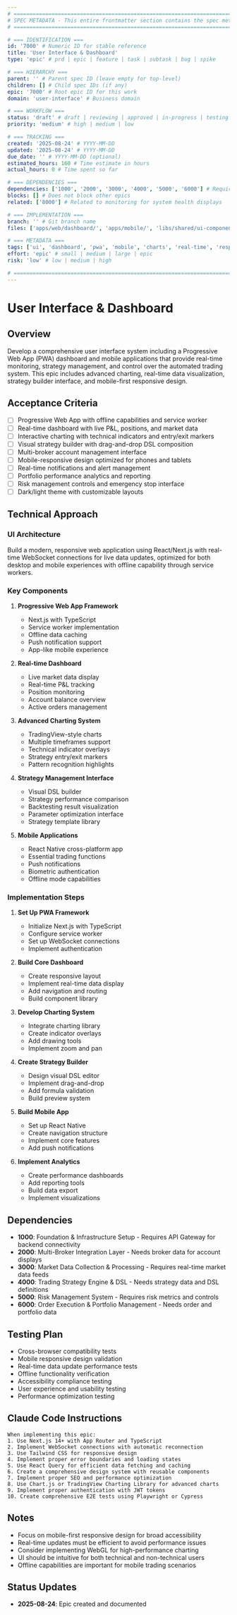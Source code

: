 ```yaml
---
# ============================================================================
# SPEC METADATA - This entire frontmatter section contains the spec metadata
# ============================================================================

# === IDENTIFICATION ===
id: '7000' # Numeric ID for stable reference
title: 'User Interface & Dashboard'
type: 'epic' # prd | epic | feature | task | subtask | bug | spike

# === HIERARCHY ===
parent: '' # Parent spec ID (leave empty for top-level)
children: [] # Child spec IDs (if any)
epic: '7000' # Root epic ID for this work
domain: 'user-interface' # Business domain

# === WORKFLOW ===
status: 'draft' # draft | reviewing | approved | in-progress | testing | done
priority: 'medium' # high | medium | low

# === TRACKING ===
created: '2025-08-24' # YYYY-MM-DD
updated: '2025-08-24' # YYYY-MM-DD
due_date: '' # YYYY-MM-DD (optional)
estimated_hours: 160 # Time estimate in hours
actual_hours: 0 # Time spent so far

# === DEPENDENCIES ===
dependencies: ['1000', '2000', '3000', '4000', '5000', '6000'] # Requires all core systems for data
blocks: [] # Does not block other epics
related: ['8000'] # Related to monitoring for system health displays

# === IMPLEMENTATION ===
branch: '' # Git branch name
files: ['apps/web/dashboard/', 'apps/mobile/', 'libs/shared/ui-components/'] # Key files to modify

# === METADATA ===
tags: ['ui', 'dashboard', 'pwa', 'mobile', 'charts', 'real-time', 'responsive'] # Searchable tags
effort: 'epic' # small | medium | large | epic
risk: 'low' # low | medium | high

# ============================================================================
---
```


# User Interface & Dashboard

## Overview

Develop a comprehensive user interface system including a Progressive Web App (PWA) dashboard and mobile applications that provide real-time monitoring, strategy management, and control over the automated trading system. This epic includes advanced charting, real-time data visualization, strategy builder interface, and mobile-first responsive design.

## Acceptance Criteria

- [ ] Progressive Web App with offline capabilities and service worker
- [ ] Real-time dashboard with live P&L, positions, and market data
- [ ] Interactive charting with technical indicators and entry/exit markers
- [ ] Visual strategy builder with drag-and-drop DSL composition
- [ ] Multi-broker account management interface
- [ ] Mobile-responsive design optimized for phones and tablets
- [ ] Real-time notifications and alert management
- [ ] Portfolio performance analytics and reporting
- [ ] Risk management controls and emergency stop interface
- [ ] Dark/light theme with customizable layouts

## Technical Approach

### UI Architecture

Build a modern, responsive web application using React/Next.js with real-time WebSocket connections for live data updates, optimized for both desktop and mobile experiences with offline capability through service workers.

### Key Components

1. **Progressive Web App Framework**
   - Next.js with TypeScript
   - Service worker implementation
   - Offline data caching
   - Push notification support
   - App-like mobile experience

2. **Real-time Dashboard**
   - Live market data display
   - Real-time P&L tracking
   - Position monitoring
   - Account balance overview
   - Active orders management

3. **Advanced Charting System**
   - TradingView-style charts
   - Multiple timeframes support
   - Technical indicator overlays
   - Strategy entry/exit markers
   - Pattern recognition highlights

4. **Strategy Management Interface**
   - Visual DSL builder
   - Strategy performance comparison
   - Backtesting result visualization
   - Parameter optimization interface
   - Strategy template library

5. **Mobile Applications**
   - React Native cross-platform app
   - Essential trading functions
   - Push notifications
   - Biometric authentication
   - Offline mode capabilities

### Implementation Steps

1. **Set Up PWA Framework**
   - Initialize Next.js with TypeScript
   - Configure service worker
   - Set up WebSocket connections
   - Implement authentication

2. **Build Core Dashboard**
   - Create responsive layout
   - Implement real-time data display
   - Add navigation and routing
   - Build component library

3. **Develop Charting System**
   - Integrate charting library
   - Create indicator overlays
   - Add drawing tools
   - Implement zoom and pan

4. **Create Strategy Builder**
   - Design visual DSL editor
   - Implement drag-and-drop
   - Add formula validation
   - Build preview system

5. **Build Mobile App**
   - Set up React Native
   - Create navigation structure
   - Implement core features
   - Add push notifications

6. **Implement Analytics**
   - Create performance dashboards
   - Add reporting tools
   - Build data export
   - Implement visualizations

## Dependencies

- **1000**: Foundation & Infrastructure Setup - Requires API Gateway for backend connectivity
- **2000**: Multi-Broker Integration Layer - Needs broker data for account displays
- **3000**: Market Data Collection & Processing - Requires real-time market data feeds
- **4000**: Trading Strategy Engine & DSL - Needs strategy data and DSL definitions
- **5000**: Risk Management System - Requires risk metrics and controls
- **6000**: Order Execution & Portfolio Management - Needs order and portfolio data

## Testing Plan

- Cross-browser compatibility tests
- Mobile responsive design validation
- Real-time data update performance tests
- Offline functionality verification
- Accessibility compliance testing
- User experience and usability testing
- Performance optimization testing

## Claude Code Instructions

```
When implementing this epic:
1. Use Next.js 14+ with App Router and TypeScript
2. Implement WebSocket connections with automatic reconnection
3. Use Tailwind CSS for responsive design
4. Implement proper error boundaries and loading states
5. Use React Query for efficient data fetching and caching
6. Create a comprehensive design system with reusable components
7. Implement proper SEO and performance optimization
8. Use Chart.js or TradingView Charting Library for advanced charts
9. Implement proper authentication with JWT tokens
10. Create comprehensive E2E tests using Playwright or Cypress
```

## Notes

- Focus on mobile-first responsive design for broad accessibility
- Real-time updates must be efficient to avoid performance issues
- Consider implementing WebGL for high-performance charting
- UI should be intuitive for both technical and non-technical users
- Offline capabilities are important for mobile trading scenarios

## Status Updates

- **2025-08-24**: Epic created and documented
